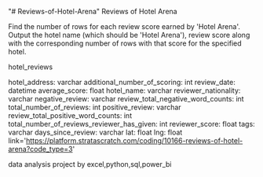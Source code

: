 "# Reviews-of-Hotel-Arena" 
Reviews of Hotel Arena


Find the number of rows for each review score earned by 'Hotel Arena'. Output the hotel name (which should be 'Hotel Arena'), review score along with the corresponding number of rows with that score for the specified hotel.


hotel_reviews

hotel_address:
varchar
additional_number_of_scoring:
int
review_date:
datetime
average_score:
float
hotel_name:
varchar
reviewer_nationality:
varchar
negative_review:
varchar
review_total_negative_word_counts:
int
total_number_of_reviews:
int
positive_review:
varchar
review_total_positive_word_counts:
int
total_number_of_reviews_reviewer_has_given:
int
reviewer_score:
float
tags:
varchar
days_since_review:
varchar
lat:
float
lng:
float
link='https://platform.stratascratch.com/coding/10166-reviews-of-hotel-arena?code_type=3'

data analysis project by excel,python,sql,power_bi 